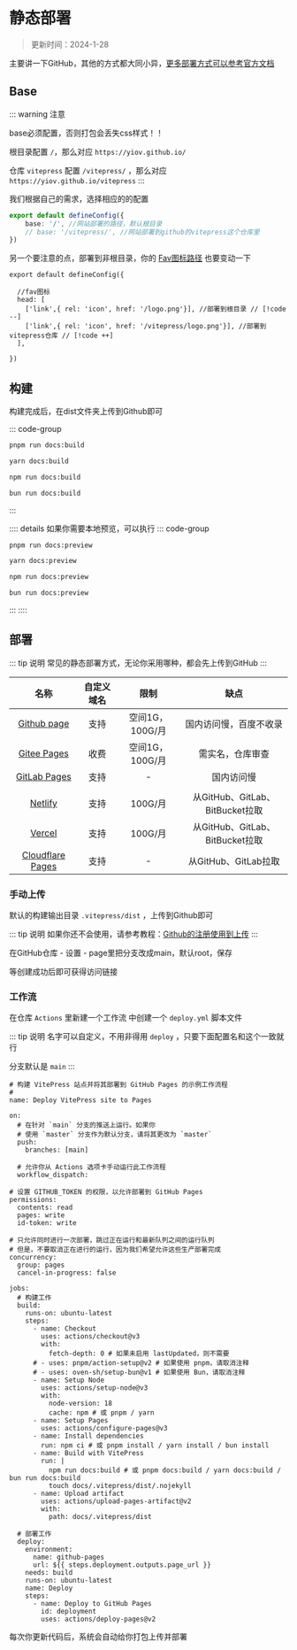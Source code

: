 # 静态部署

> 更新时间：2024-1-28

主要讲一下GitHub，其他的方式都大同小异，[更多部署方式可以参考官方文档](https://vitepress.dev/zh/guide/deploy)


## Base

::: warning 注意

base必须配置，否则打包会丢失css样式！！

根目录配置 `/`，那么对应 `https://yiov.github.io/`

仓库 `vitepress` 配置 `/vitepress/` ，那么对应 `https://yiov.github.io/vitepress`
:::

我们根据自己的需求，选择相应的的配置

```ts
export default defineConfig({
    base: '/', //网站部署的路径，默认根目录
    // base: '/vitepress/', //网站部署到github的vitepress这个仓库里
})
```

另一个要注意的点，部署到非根目录，你的 [Fav图标路径](../page/index.md#fav图标) 也要变动一下

```ts{5-6}
export default defineConfig({

  //fav图标
  head: [
    ['link',{ rel: 'icon', href: '/logo.png'}], //部署到根目录 // [!code --]
    ['link',{ rel: 'icon', href: '/vitepress/logo.png'}], //部署到vitepress仓库 // [!code ++]
  ],

})
```


## 构建

构建完成后，在dist文件夹上传到Github即可

::: code-group
```sh [pmpm]
pnpm run docs:build
```

```sh [yarn]
yarn docs:build
```

```sh [npm]
npm run docs:build
```

```sh [bun]
bun run docs:build
```
:::




:::: details 如果你需要本地预览，可以执行
::: code-group
```sh [pmpm]
pnpm run docs:preview
```

```sh [yarn]
yarn docs:preview
```

```sh [npm]
npm run docs:preview
```

```sh [bun]
bun run docs:preview
```
:::
::::


## 部署

::: tip 说明
常见的静态部署方式，无论你采用哪种，都会先上传到GitHub
:::

| 名称 | 自定义域名 | 限制 | 缺点 |
|:-:|:-:|:-:|:-:|
| [Github page](https://pages.github.com/) | 支持 | 空间1G，100G/月 | 国内访问慢，百度不收录 |
| [Gitee Pages](https://gitee.com/help/articles/4136#article-header0) | 收费 | 空间1G，100G/月 | 需实名，仓库审查 |
| [GitLab Pages](https://docs.gitlab.cn/jh/user/project/pages/index.html) | 支持 | - | 国内访问慢 |
| |
| [Netlify](https://docs.netlify.com/get-started/) | 支持 | 100G/月 | 从GitHub、GitLab、BitBucket拉取 |
| [Vercel](https://vercel.com/docs/concepts/get-started) | 支持 | 100G/月 | 从GitHub、GitLab、BitBucket拉取 |
| [Cloudflare Pages](https://developers.cloudflare.com/pages/get-started/) | 支持 | - | 从GitHub、GitLab拉取 |

### 手动上传

默认的构建输出目录 `.vitepress/dist` ，上传到Github即可

::: tip 说明
如果你还不会使用，请参考教程：[Github的注册使用到上传](https://yiov.top/daily/github)
:::


在GitHub仓库 - 设置 - page里把分支改成main，默认root，保存


等创建成功后即可获得访问链接



### 工作流

在仓库 `Actions` 里新建一个工作流 中创建一个 `deploy.yml` 脚本文件

::: tip 说明
名字可以自定义，不用非得用 `deploy` ，只要下面配置名和这个一致就行

分支默认是 `main`
:::


```yml{3,9}
# 构建 VitePress 站点并将其部署到 GitHub Pages 的示例工作流程
#
name: Deploy VitePress site to Pages

on:
  # 在针对 `main` 分支的推送上运行。如果你
  # 使用 `master` 分支作为默认分支，请将其更改为 `master`
  push:
    branches: [main]

  # 允许你从 Actions 选项卡手动运行此工作流程
  workflow_dispatch:

# 设置 GITHUB_TOKEN 的权限，以允许部署到 GitHub Pages
permissions:
  contents: read
  pages: write
  id-token: write

# 只允许同时进行一次部署，跳过正在运行和最新队列之间的运行队列
# 但是，不要取消正在进行的运行，因为我们希望允许这些生产部署完成
concurrency:
  group: pages
  cancel-in-progress: false

jobs:
  # 构建工作
  build:
    runs-on: ubuntu-latest
    steps:
      - name: Checkout
        uses: actions/checkout@v3
        with:
          fetch-depth: 0 # 如果未启用 lastUpdated，则不需要
      # - uses: pnpm/action-setup@v2 # 如果使用 pnpm，请取消注释
      # - uses: oven-sh/setup-bun@v1 # 如果使用 Bun，请取消注释
      - name: Setup Node
        uses: actions/setup-node@v3
        with:
          node-version: 18
          cache: npm # 或 pnpm / yarn
      - name: Setup Pages
        uses: actions/configure-pages@v3
      - name: Install dependencies
        run: npm ci # 或 pnpm install / yarn install / bun install
      - name: Build with VitePress
        run: |
          npm run docs:build # 或 pnpm docs:build / yarn docs:build / bun run docs:build
          touch docs/.vitepress/dist/.nojekyll
      - name: Upload artifact
        uses: actions/upload-pages-artifact@v2
        with:
          path: docs/.vitepress/dist

  # 部署工作
  deploy:
    environment:
      name: github-pages
      url: ${{ steps.deployment.outputs.page_url }}
    needs: build
    runs-on: ubuntu-latest
    name: Deploy
    steps:
      - name: Deploy to GitHub Pages
        id: deployment
        uses: actions/deploy-pages@v2
```

每次你更新代码后，系统会自动给你打包上传并部署